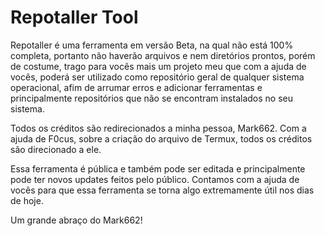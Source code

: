 # Repotaller Tool

Repotaller é uma ferramenta em versão Beta, na qual não está 100% completa, portanto não haverão arquivos e nem diretórios prontos, porém de costume, trago para vocês mais um projeto meu que com a ajuda de vocês, poderá ser utilizado como repositório geral de qualquer sistema operacional, afim de arrumar erros e adicionar ferramentas e principalmente repositórios que não se encontram instalados no seu sistema.

Todos os créditos são redirecionados a minha pessoa, Mark662.
Com a ajuda de F0cus, sobre a criação do arquivo de Termux, todos os créditos são direcionado a ele.

Essa ferramenta é pública e também pode ser editada e principalmente pode ter novos updates feitos pelo público. Contamos com a ajuda de vocês para que essa ferramenta se torna algo extremamente útil nos dias de hoje. 

Um grande abraço do Mark662!

